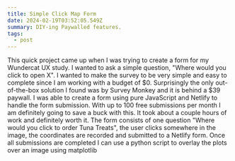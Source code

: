 ```yaml
---
title: Simple Click Map Form
date: 2024-02-19T03:52:05.549Z
summary: DIY-ing Paywalled features.
tags:
  - post
---
```

This quick project came up when I was trying to create a form for my Wundercat UX study. I wanted to ask a simple question, "Where would you click to open X". I wanted to make the survey to be very simple and easy to complete since I am working with a budget of $0. Surprisingly the only out-of-the-box solution I found was by Survey Monkey and it is behind a $39 paywall. I was able to create a form using pure JavaScript and Netlify to handle the form submission. With up to 100 free submissions per month I am definitely going to save a buck with this. It took about a couple hours of work and definitely worth it. The form consists of one question "Where would you click to order Tuna Treats", the user clicks somewhere in the image, the coordinates are recorded and submitted to a Netlify form. Once all submissions are completed I can use a python script to overlay the plots over an image using matplotlib